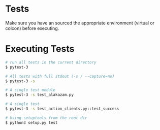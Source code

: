 # Tests

Make sure you have an sourced the appropriate environment
(virtual or colcon) before executing.

# Executing Tests

```bash
# run all tests in the current directory
$ pytest-3

# All tests with full stdout (-s / --capture=no)
$ pytest-3 -s

# A single test module
$ pytest-3 -s test_alakazam.py

# A single test
$ pytest-3 -s test_action_clients.py::test_success

# Using setuptools from the root dir
$ python3 setup.py test
```
